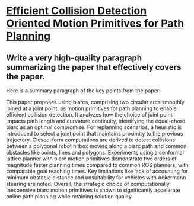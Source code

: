 # [Efficient Collision Detection Oriented Motion Primitives for Path   Planning](https://arxiv.org/abs/2312.01583)

## Write a very high-quality paragraph summarizing the paper that effectively covers the paper.

 Here is a summary paragraph of the key points from the paper:

This paper proposes using biarcs, comprising two circular arcs smoothly joined at a joint point, as motion primitives for path planning to enable efficient collision detection. It analyzes how the choice of joint point impacts path length and curvature continuity, identifying the equal-chord biarc as an optimal compromise. For replanning scenarios, a heuristic is introduced to select a joint point that maintains proximity to the previous trajectory. Closed-form computations are derived to detect collisions between a polygonal robot hitbox moving along a biarc path and common obstacles like points, lines and polygons. Experiments using a conformal lattice planner with biarc motion primitives demonstrate two orders of magnitude faster planning times compared to common ROS planners, with comparable goal reaching times. Key limitations like lack of accounting for minimum obstacle distance and unsuitability for vehicles with Ackermann steering are noted. Overall, the strategic choice of computationally inexpensive biarc motion primitives is shown to significantly accelerate online path planning while retaining solution quality.
